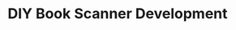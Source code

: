 ---
title: "DIY Book Scanner Development"
excerpt: "See the documentation for the book scanner I am currently building and developing software for<br/><img src='/images/research/book-scanner-1.jpg'>"
collection: portfolio
---